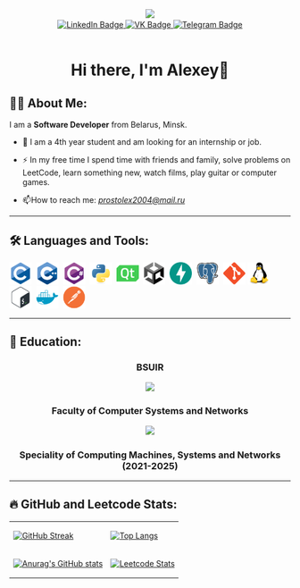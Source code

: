 [//]: # (КАРТИНКА ПИНГВИНА)
<div id="header" align="center">
  <img src="https://media.giphy.com/media/v1.Y2lkPTc5MGI3NjExcHhlYjVjajRsbzYydzVmN3h5dTVsdmEwaXE4NmdpbWtwMnNwenV5NiZlcD12MV9pbnRlcm5hbF9naWZfYnlfaWQmY3Q9cw/EqIJGfyNyhTZpEPlxx/giphy.gif" width="200"/>
</div>

[//]: # (ССЫЛКИ НА СОЦСЕТИ)
<div id="badges" align="center">
  <a href="https://www.linkedin.com/in/alexey-klimovich-30744b249">
    <img src="https://img.shields.io/badge/LinkedIn-blue?style=for-the-badge&logo=linkedin&logoColor=white" alt="LinkedIn Badge"/>
  </a>
  <a href="https://vk.com/lehaklimovich">
    <img src="https://img.shields.io/badge/VK-blue?style=for-the-badge&logo=vk&logoColor=white" alt="VK Badge"/>
  </a>
  <a href="https://t.me/kefirrchk">
    <img src="https://img.shields.io/badge/Telegram-blue?style=for-the-badge&logo=telegram&logoColor=white" alt="Telegram Badge"/>
  </a>
</div>

[//]: # (СЧЕТЧИК ПРОСМОТРОВ ПРОФИЛЯ)
<div id="cointerOfViews" align="center">
  <img src="https://komarev.com/ghpvc/?username=kefirchk&style=flat-square&color=blue" alt=""/>
</div>

[//]: # (ПРИВЕТСТВИЕ)
<div align="center">
  <h1>
    Hi there, I'm Alexey👋
  </h1>
</div>


## :woman_technologist: About Me:
I am a **Software Developer** from Belarus, Minsk.

- :telescope: I am a 4th year student and am looking for an internship or job.

- :zap: In my free time I spend time with friends and family, solve problems on LeetCode, learn something new, watch films, play guitar or computer games.

- :mailbox:How to reach me: *prostolex2004@mail.ru*

---

## :hammer_and_wrench: Languages and Tools:
<div>
  <img src="https://github.com/devicons/devicon/blob/master/icons/c/c-original.svg" title="C" alt="C" width="40" height="40"/>&nbsp;
  <img src="https://github.com/devicons/devicon/blob/master/icons/cplusplus/cplusplus-original.svg" title="C++" alt="C++" width="40" height="40"/>&nbsp;
  <img src="https://github.com/devicons/devicon/blob/master/icons/csharp/csharp-original.svg" title="C#" alt="C#" width="40" height="40"/>&nbsp;
  <img src="https://github.com/devicons/devicon/blob/master/icons/python/python-original.svg" title="Python" alt="Python" width="40" height="40"/>&nbsp;
  <img src="https://github.com/devicons/devicon/blob/master/icons/qt/qt-original.svg" title="Qt" alt="Qt" width="40" height="40"/>&nbsp;
  <img src="https://github.com/devicons/devicon/blob/master/icons/unity/unity-original.svg" title="Unity" alt="Unity" width="40" height="40"/>&nbsp;
  <img src="https://github.com/devicons/devicon/blob/master/icons/fastapi/fastapi-original.svg" title="FastAPI" alt="FastAPI" width="40" height="40"/>&nbsp;
  <img src="https://github.com/devicons/devicon/blob/master/icons/postgresql/postgresql-original.svg" title="PostgreSQL"  alt="PostgreSQL" width="40" height="40"/>&nbsp;
  <img src="https://github.com/devicons/devicon/blob/master/icons/git/git-original.svg" title="Git" **alt="Git" width="40" height="40"/>
  <img src="https://github.com/devicons/devicon/blob/master/icons/linux/linux-original.svg" title="Linux" alt="Linux" width="40" height="40"/>&nbsp;
  <img src="https://github.com/devicons/devicon/blob/master/icons/bash/bash-original.svg" title="Bash" alt="Bash" width="40" height="40"/>&nbsp;
  <img src="https://github.com/devicons/devicon/blob/master/icons/docker/docker-plain.svg" title="Docker" alt="Docker" width="40" height="40"/>&nbsp;
  <img src="https://github.com/devicons/devicon/blob/master/icons/postman/postman-original.svg" title="Postman" alt="Postman" width="40" height="40"/>&nbsp;
</div>

---
## :school: Education:
[//]: # (ОБРАЗОВАНИЕ)

<div id="education" align="center">
  
  [//]: # (БГУИР)
  ### BSUIR<br>
  <a href="https://www.bsuir.by/">
    <img src="https://www.bsuir.by/m/12_100229_1_79523.jpg" width="100"/>
  </a>
  
  [//]: # (ФКСИС)
  ### Faculty of Computer Systems and Networks<br>
  <a href="https://www.bsuir.by/ru/fksis">
    <img src="https://abitur.bsuir.by/m/12_113227_1_55251.svg" width="100"/>
  </a>
  
  [//]: # (ВМСИС)
  ### Speciality of Computing Machines, Systems and Networks (2021-2025)<br>
</div>

---
## :fire: GitHub and Leetcode Stats:

<table>
<tr>
  <td>
    
  [![GitHub Streak](https://github-readme-streak-stats.herokuapp.com/?user=kefirchk)](https://git.io/streak-stats)

  </td>
  <td>

   [![Top Langs](https://github-readme-stats.vercel.app/api/top-langs/?username=kefirchk&layout=compact&langs_count=8&hide=hlsl,shaderlab,cmake,objective-c)](https://github.com/anuraghazra/github-readme-stats)
  
  </td>
</tr>
<tr>
  <td>

  [![Anurag's GitHub stats](https://github-readme-stats.vercel.app/api?username=kefirchk)](https://github.com/anuraghazra/github-readme-stats)

  </td>
  <td>

  [![Leetcode Stats](https://leetcard.jacoblin.cool/kefirchk)](https://leetcode.com/JacobLinCool)

  </td>
</tr>
</table>

<!--
## :fire: LeetCode Stats:

[![KnlnKS's LeetCode stats](https://leetcode-stats-six.vercel.app/api?username=kefirchk)](https://github.com/KnlnKS/leetcode-stats)
-->
  
<!--
тут комментарий
-->

